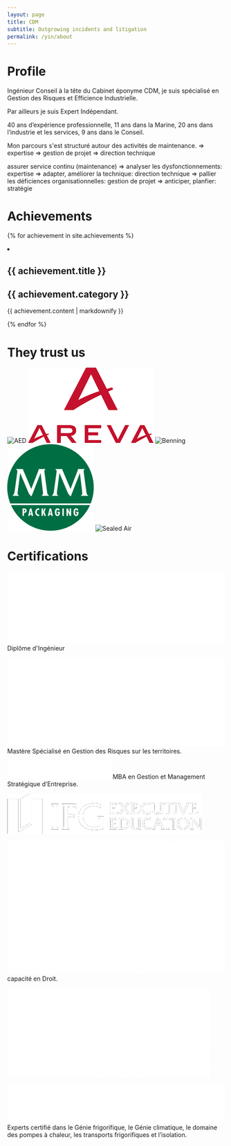 ```yaml
---
layout: page
title: CDM
subtitle: Outgrowing incidents and litigation
permalink: /yin/about
---
```

# Profile

Ingénieur Conseil à la tête du Cabinet éponyme CDM, je suis spécialisé en Gestion des Risques et Efficience Industrielle.

Par ailleurs je suis Expert Indépendant.

40 ans d’expérience professionnelle, 11 ans dans la Marine, 20 ans dans l’industrie et les services, 9 ans dans le Conseil.

Mon parcours s'est structuré autour des activités de maintenance.
=> expertise
=> gestion de projet
=> direction technique

assurer service continu (maintenance)
=> analyser les dysfonctionnements: expertise
=> adapter, améliorer la technique: direction technique
=> pallier les déficiences organisationnelles: gestion de projet
=> anticiper, planfier: stratégie

# Achievements

{% for achievement in site.achievements %}
<li>
    <h2>{{ achievement.title }}</h2>
    <h2>{{ achievement.category }}</h2>
    <p>{{ achievement.content | markdownify }}</p>
</li>
{% endfor %}

# They trust us

![AED][aed-logo]
![Areva][areva-logo]
![Benning][benning-logo]
![MMP][mmp-logo]
![Sealed Air][sealed-air-logo]

# Certifications

![ENSEM][ensem-logo] Diplôme d'Ingénieur

![EISTI][eisti-logo] Mastère Spécialisé en Gestion des Risques sur les territoires.

![IEAM][ieam-logo] MBA en Gestion et Management Stratégique d’Entreprise.

![IFG][ifg-logo] 

![UB][ub-logo] capacité en Droit.

![CIE][cie-logo]

![CNEFIC][cnefic-logo] Experts certifié dans le Génie frigorifique, le Génie climatique, le domaine des pompes à chaleur, les transports frigorifiques et l’isolation.

[aed-logo]: /assets/images/aed.png
[areva-logo]: /assets/images/areva.png
[benning-logo]: /assets/images/benning.png
[mmp-logo]: /assets/images/mmp.png
[sealed-air-logo]: /assets/images/sealed-air.png

[cie-logo]: /assets/images/cie.png
[cnefic-logo]: /assets/images/cnefic.png
[eisti-logo]: /assets/images/eisti.png
[ensem-logo]: /assets/images/ensem.png
[ieam-logo]: /assets/images/ieam.png
[ifg-logo]: /assets/images/ifg.png
[ub-logo]: /assets/images/ub.png